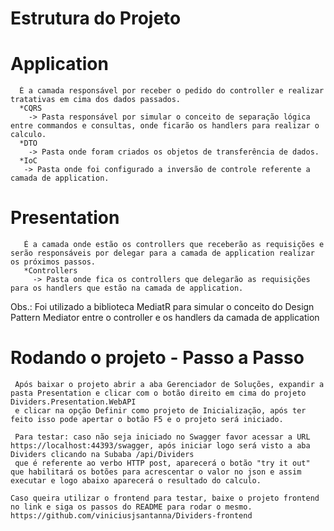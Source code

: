 # Estrutura do Projeto <br>
   
   # Application <br>
      É a camada responsável por receber o pedido do controller e realizar tratativas em cima dos dados passados.
      *CQRS 
        -> Pasta responsável por simular o conceito de separação lógica entre commandos e consultas, onde ficarão os handlers para realizar o calculo.
      *DTO
        -> Pasta onde foram criados os objetos de transferência de dados.
      *IoC 
       -> Pasta onde foi configurado a inversão de controle referente a camada de application.
  
  # Presentation <br>
       É a camada onde estão os controllers que receberão as requisições e serão responsáveis por delegar para a camada de application realizar os próximos passos.
       *Controllers 
         -> Pasta onde fica os controllers que delegarão as requisições para os handlers que estão na camada de application.
      
  Obs.: Foi utilizado a biblioteca MediatR para simular o conceito do Design Pattern Mediator entre o controller e os handlers da camada de application
       
# Rodando o projeto - Passo a Passo
     Após baixar o projeto abrir a aba Gerenciador de Soluções, expandir a pasta Presentation e clicar com o botão direito em cima do projeto Dividers.Presentation.WebAPI
     e clicar na opção Definir como projeto de Inicialização, após ter feito isso pode apertar o botão F5 e o projeto será iniciado.

     Para testar: caso não seja iniciado no Swagger favor acessar a URL https://localhost:44393/swagger, após iniciar logo será visto a aba Dividers clicando na Subaba /api/Dividers
     que é referente ao verbo HTTP post, aparecerá o botão "try it out" que habilitará os botões para acrescentar o valor no json e assim executar e logo abaixo aparecerá o resultado do calculo.

    Caso queira utilizar o frontend para testar, baixe o projeto frontend no link e siga os passos do README para rodar o mesmo.
    https://github.com/viniciusjsantanna/Dividers-frontend
